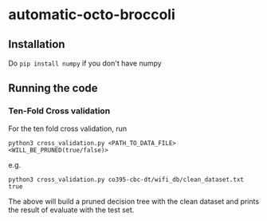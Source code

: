 # automatic-octo-broccoli

## Installation

Do `pip install numpy` if you don't have numpy

## Running the code

### Ten-Fold Cross validation

For the ten fold cross validation, run
```
python3 cross_validation.py <PATH_TO_DATA_FILE> <WILL_BE_PRUNED(true/false)>
```
e.g.
```
python3 cross_validation.py co395-cbc-dt/wifi_db/clean_dataset.txt true
```
The above will build a pruned decision tree with the clean dataset and prints the result of evaluate with the test set.
